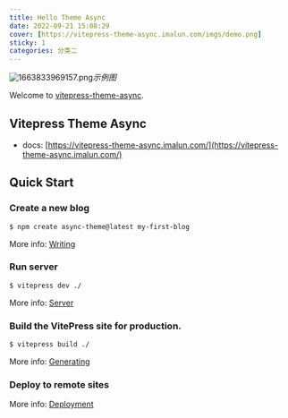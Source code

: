 ```yaml
---
title: Hello Theme Async
date: 2022-09-21 15:08:29
cover: [https://vitepress-theme-async.imalun.com/imgs/demo.png]
sticky: 1
categories: 分类二
---
```


![1663833969157.png](https://vitepress-theme-async.imalun.com/imgs/demo.png)_示例图_

Welcome to [vitepress-theme-async](https://vitepress-theme-async.imalun.com/).

<!--more-->

## Vitepress Theme Async

- docs: [https://vitepress-theme-async.imalun.com/](https://vitepress-theme-async.imalun.com/)

## Quick Start

### Create a new blog

```bash
$ npm create async-theme@latest my-first-blog
```

More info: [Writing](https://vitepress-theme-async.imalun.com/guide/)

### Run server

```bash
$ vitepress dev ./
```

More info: [Server](https://vitepress.dev/reference/cli#vitepress-build)

### Build the VitePress site for production.

```bash
$ vitepress build ./
```

More info: [Generating](https://vitepress.dev/reference/cli#vitepress-build)

### Deploy to remote sites

More info: [Deployment](https://vitepress.dev/guide/deploy)
